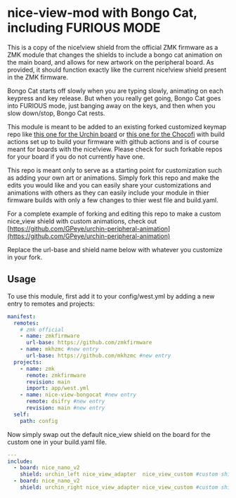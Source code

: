 # nice-view-mod with Bongo Cat, including FURIOUS MODE

This is a copy of the nice!view shield from the official ZMK firmware as a ZMK module that changes the shields to include a bongo cat animation on the main board, and allows for new artwork on the peripheral board.
As provided, it should function exactly like the current nice!view shield present in the ZMK firmware.

Bongo Cat starts off slowly when you are typing slowly, animating on each keypress and key release. But when you really get going, Bongo Cat goes into FURIOUS mode, just banging away on the keys, and then when you slow down/stop, Bongo Cat rests. 

This module is meant to be added to an existing forked customized keymap repo like [this one for the Urchin board](https://github.com/duckyb/zmk-urchin) or [this one for the Chocofi](https://github.com/beekeeb/zmk-config-corne-chocofi-with-niceview) with build actions set up to build your firmware with github actions and is of course meant for boards with the nice!view. Please check for such forkable repos for your board if you do not currently have one.

This repo is meant only to serve as a starting point for customization such as adding your own art or animations. Simply fork this repo and make the edits you would like and you can easily share your customizations and animations with others as they can easily include your module in thier firmware builds with only a few changes to thier west file and build.yaml.

For a complete example of forking and editing this repo to make a custom nice_view shield with custom animations, check out [https://github.com/GPeye/urchin-peripheral-animation](https://github.com/GPeye/urchin-peripheral-animation)

Replace the url-base and shield name below with whatever you customize in your fork.

## Usage

To use this module, first add it to your config/west.yml by adding a new entry to remotes and projects:

```yml
manifest:
  remotes:
    # zmk official
    - name: zmkfirmware
      url-base: https://github.com/zmkfirmware
    - name: mkhzmc #new entry
      url-base: https://github.com/mkhzmc #new entry
  projects:
    - name: zmk
      remote: zmkfirmware
      revision: main
      import: app/west.yml
    - name: nice-view-bongocat #new entry
      remote: dsifry #new entry
      revision: main #new entry
  self:
    path: config
```

Now simply swap out the default nice_view shield on the board for the custom one in your build.yaml file.

```yml
---
include:
  - board: nice_nano_v2
    shield: urchin_left nice_view_adapter  nice_view_custom #custom shield
  - board: nice_nano_v2
    shield: urchin_right nice_view_adapter nice_view_custom #custom shield
```
